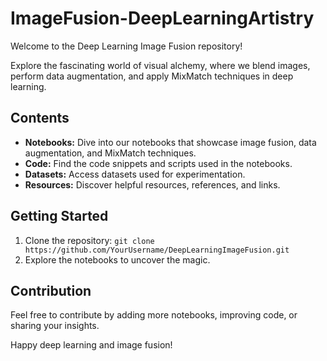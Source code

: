 # ImageFusion-DeepLearningArtistry

Welcome to the Deep Learning Image Fusion repository! 

Explore the fascinating world of visual alchemy, where we blend images, perform data augmentation, and apply MixMatch techniques in deep learning.

## Contents

- **Notebooks:** Dive into our notebooks that showcase image fusion, data augmentation, and MixMatch techniques.
- **Code:** Find the code snippets and scripts used in the notebooks.
- **Datasets:** Access datasets used for experimentation.
- **Resources:** Discover helpful resources, references, and links.

## Getting Started

1. Clone the repository: `git clone https://github.com/YourUsername/DeepLearningImageFusion.git`
2. Explore the notebooks to uncover the magic.

## Contribution

Feel free to contribute by adding more notebooks, improving code, or sharing your insights.


Happy deep learning and image fusion!

